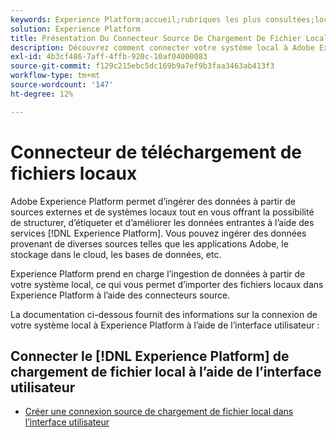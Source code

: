 ```yaml
---
keywords: Experience Platform;accueil;rubriques les plus consultées;local;chargement de fichier local;système local
solution: Experience Platform
title: Présentation Du Connecteur Source De Chargement De Fichier Local
description: Découvrez comment connecter votre système local à Adobe Experience Platform à l’aide de l’interface utilisateur
exl-id: 4b3cf486-7aff-4ffb-920c-10af04000083
source-git-commit: f129c215ebc5dc169b9a7ef9b3faa3463ab413f3
workflow-type: tm+mt
source-wordcount: '147'
ht-degree: 12%

---
```


# Connecteur de téléchargement de fichiers locaux

Adobe Experience Platform permet d’ingérer des données à partir de sources externes et de systèmes locaux tout en vous offrant la possibilité de structurer, d’étiqueter et d’améliorer les données entrantes à l’aide des services [!DNL Experience Platform]. Vous pouvez ingérer des données provenant de diverses sources telles que les applications Adobe, le stockage dans le cloud, les bases de données, etc.

Experience Platform prend en charge l’ingestion de données à partir de votre système local, ce qui vous permet d’importer des fichiers locaux dans Experience Platform à l’aide des connecteurs source.

La documentation ci-dessous fournit des informations sur la connexion de votre système local à Experience Platform à l’aide de l’interface utilisateur :

## Connecter le [!DNL Experience Platform] de chargement de fichier local à l’aide de l’interface utilisateur

- [Créer une connexion source de chargement de fichier local dans l’interface utilisateur](../../tutorials/ui/create/local-system/local-file-upload.md)

